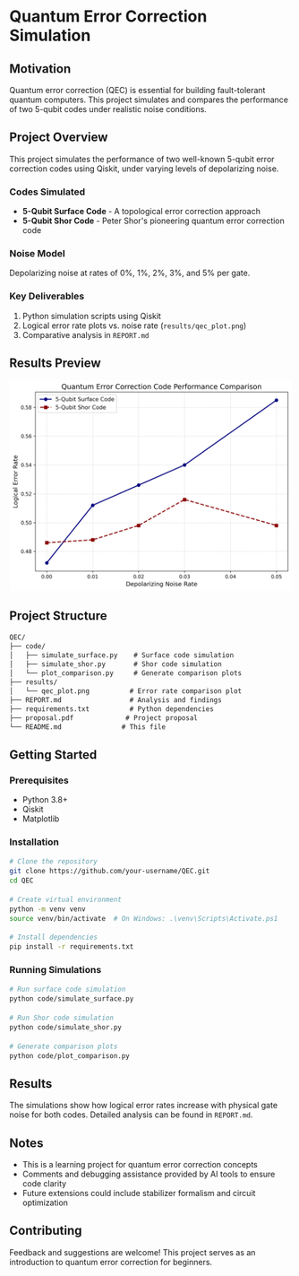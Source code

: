 # Quantum Error Correction Simulation

## Motivation
Quantum error correction (QEC) is essential for building fault-tolerant quantum computers. This project simulates and compares the performance of two 5-qubit codes under realistic noise conditions.

## Project Overview
This project simulates the performance of two well-known 5-qubit error correction codes using Qiskit, under varying levels of depolarizing noise.

### Codes Simulated
- **5-Qubit Surface Code** - A topological error correction approach
- **5-Qubit Shor Code** - Peter Shor's pioneering quantum error correction code

### Noise Model
Depolarizing noise at rates of 0%, 1%, 2%, 3%, and 5% per gate.

### Key Deliverables
1. Python simulation scripts using Qiskit
2. Logical error rate plots vs. noise rate (`results/qec_plot.png`)
3. Comparative analysis in `REPORT.md`

## Results Preview
![Logical Error Rate vs Noise](results/qec_plot.png)

## Project Structure
```
QEC/
├── code/
│   ├── simulate_surface.py    # Surface code simulation
│   ├── simulate_shor.py       # Shor code simulation
│   └── plot_comparison.py     # Generate comparison plots
├── results/
│   └── qec_plot.png          # Error rate comparison plot
├── REPORT.md                 # Analysis and findings
├── requirements.txt          # Python dependencies  
├── proposal.pdf             # Project proposal
└── README.md               # This file
```

## Getting Started

### Prerequisites
- Python 3.8+
- Qiskit
- Matplotlib

### Installation
```bash
# Clone the repository
git clone https://github.com/your-username/QEC.git
cd QEC

# Create virtual environment
python -m venv venv
source venv/bin/activate  # On Windows: .\venv\Scripts\Activate.ps1

# Install dependencies
pip install -r requirements.txt
```

### Running Simulations
```bash
# Run surface code simulation
python code/simulate_surface.py

# Run Shor code simulation
python code/simulate_shor.py

# Generate comparison plots
python code/plot_comparison.py
```

## Results
The simulations show how logical error rates increase with physical gate noise for both codes. Detailed analysis can be found in `REPORT.md`.

## Notes
- This is a learning project for quantum error correction concepts
- Comments and debugging assistance provided by AI tools to ensure code clarity
- Future extensions could include stabilizer formalism and circuit optimization

## Contributing
Feedback and suggestions are welcome! This project serves as an introduction to quantum error correction for beginners.




